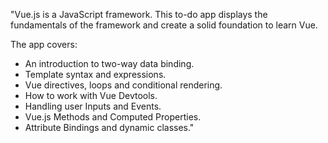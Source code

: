 "Vue.js is a JavaScript framework. This to-do app displays the fundamentals of the framework and create a solid foundation to learn Vue.

The app covers:
- An introduction to two-way data binding.
- Template syntax and expressions.
- Vue directives, loops and conditional rendering.
- How to work with Vue Devtools.
- Handling user Inputs and Events.
- Vue.js Methods and Computed Properties.
- Attribute Bindings and dynamic classes."

